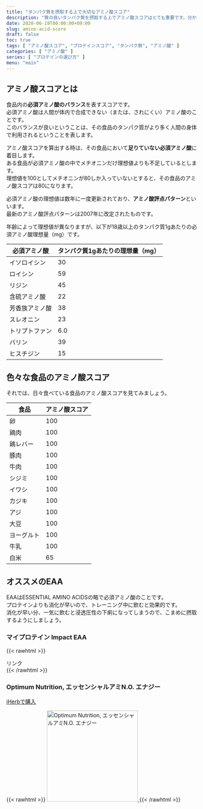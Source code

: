 ```yaml
---
title: "タンパク質を摂取する上で大切なアミノ酸スコア"
description: "質の良いタンパク質を摂取する上でアミノ酸スコアはとても重要です。分かりやすく解説しているので是非参考にしてみてください。"
date: 2020-06-19T00:00:00+09:00
slug: amino-acid-score
draft: false
toc: true
tags: [ "アミノ酸スコア", "プロテインスコア", "タンパク質", "アミノ酸" ]
categories: [ "アミノ酸" ]
series: [ "プロテインの選び方" ]
menu: "main"
---
```


## アミノ酸スコアとは

食品内の**必須アミノ酸のバランス**を表すスコアです。  
必須アミノ酸は人間が体内で合成できない（または、されにくい）アミノ酸のことです。  
このバランスが良いということは、その食品のタンパク質がより多く人間の身体で利用されるということを表します。  

アミノ酸スコアを算出する時は、その食品において**足りていない必須アミノ酸**に着目します。  
ある食品が必須アミノ酸の中でメチオニンだけ理想値よりも不足しているとします。  
理想値を100としてメチオニンが80しか入っていないとすると、その食品のアミノ酸スコアは80になります。  

必須アミノ酸の理想値は数年に一度更新されており、**アミノ酸評点パターン**といいます。  
最新のアミノ酸評点パターンは2007年に改定されたものです。  

年齢によって理想値が異なりますが、以下が18歳以上のタンパク質1gあたりの必須アミノ酸理想量（mg）です。  

必須アミノ酸   | タンパク質1gあたりの理想量（mg）
---------------|---------------------------------
イソロイシン   | 30
ロイシン       | 59
リジン         | 45
含硫アミノ酸   | 22
芳香族アミノ酸 | 38
スレオニン     | 23
トリプトファン | 6.0
バリン         | 39
ヒスチジン     | 15

## 色々な食品のアミノ酸スコア

それでは、日々食べている食品のアミノ酸スコアを見てみましょう。  

食品        | アミノ酸スコア
------------|---------------
卵          | 100
鶏肉        | 100
鶏レバー    | 100
豚肉        | 100
牛肉        | 100
シジミ      | 100
イワシ      | 100
カジキ      | 100
アジ        | 100
大豆        | 100
ヨーグルト  | 100
牛乳        | 100
白米        | 65

## オススメのEAA

EAAはESSENTIAL AMINO ACIDSの略で必須アミノ酸のことです。  
プロテインよりも消化が早いので、トレーニング中に飲むと効果的です。  
消化が早い分、一気に飲むと浸透圧性の下痢になってしまうので、こまめに摂取するようにしましょう。  

### マイプロテイン Impact EAA

{{< rawhtml >}}
<!-- START MoshimoAffiliateEasyLink -->
<script type="text/javascript">
(function(b,c,f,g,a,d,e){b.MoshimoAffiliateObject=a;
b[a]=b[a]||function(){arguments.currentScript=c.currentScript
||c.scripts[c.scripts.length-2];(b[a].q=b[a].q||[]).push(arguments)};
c.getElementById(a)||(d=c.createElement(f),d.src=g,
d.id=a,e=c.getElementsByTagName("body")[0],e.appendChild(d))})
(window,document,"script","//dn.msmstatic.com/site/cardlink/bundle.js","msmaflink");
msmaflink({"n":"マイプロテイン Impact EAA ノンフレーバー 1kg","b":"MyProtein(マイプロテイン)","t":"MYP9058\/100\/104","d":"https:\/\/m.media-amazon.com","c_p":"","p":["\/images\/I\/31UBRJDtFiL.jpg"],"u":{"u":"https:\/\/www.amazon.co.jp\/dp\/B07RQRY4SR","t":"amazon","r_v":""},"aid":{"amazon":"2046917","rakuten":"2046887","yahoo":"2046919"},"eid":"ncbCM","s":"s"});
</script>
<div id="msmaflink-ncbCM">リンク</div>
<!-- MoshimoAffiliateEasyLink END -->
{{< /rawhtml >}}

### Optimum Nutrition, エッセンシャルアミN.O. エナジー

[iHerbで購入](https://www.iherb.com/?rcode=SLW545)

{{< rawhtml >}}
<a href="https://www.iherb.com/?rcode=SLW545" target="_blank" rel="nofollow">
  <img width="240px" src="/img/Optimum-Nutrition-ESSENTIAL-AMIN-O-ENERGY-Orange.jpg" alt="Optimum Nutrition, エッセンシャルアミN.O. エナジー" />
</a>
{{< /rawhtml >}}
